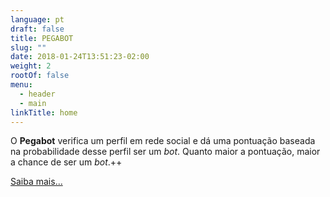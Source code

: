 ```yaml
---
language: pt
draft: false
title: PEGABOT
slug: ""
date: 2018-01-24T13:51:23-02:00
weight: 2
rootOf: false
menu:
  - header
  - main
linkTitle: home
---
```

O **Pegabot** verifica um perfil em rede social e dá uma pontuação baseada na probabilidade desse perfil ser um *bot*. Quanto maior a pontuação, maior a chance de ser um *bot*.++

[Saiba mais...](/faq/)